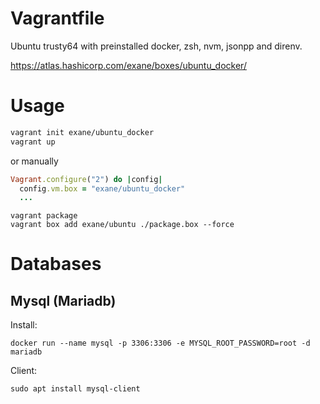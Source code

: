 # Vagrantfile
Ubuntu trusty64 with preinstalled docker, zsh, nvm, jsonpp and direnv.

https://atlas.hashicorp.com/exane/boxes/ubuntu_docker/

# Usage
```sh
vagrant init exane/ubuntu_docker
vagrant up
```

or manually

```ruby
Vagrant.configure("2") do |config|
  config.vm.box = "exane/ubuntu_docker"
  ...
```

```shell
vagrant package
vagrant box add exane/ubuntu ./package.box --force
```

# Databases

## Mysql (Mariadb)
Install:
```shell
docker run --name mysql -p 3306:3306 -e MYSQL_ROOT_PASSWORD=root -d mariadb
```

Client:
```shell
sudo apt install mysql-client
```
